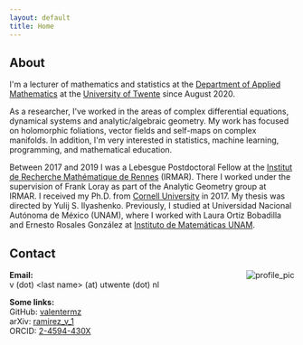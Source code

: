 ```yaml
---
layout: default
title: Home
---
```


<meta http-equiv="Content-Type" content="text/html; charset=utf-8"/>  <!-- For correct rendering with Emacs -->


## About

I'm a lecturer of mathematics and statistics at the [Department of Applied Mathematics](https://www.utwente.nl/en/eemcs/damut/) at the [University of Twente](https://www.utwente.nl/) since August 2020.

As a researcher, I've worked in the areas of complex differential equations, dynamical systems and analytic/algebraic geometry. My work has focused on holomorphic foliations, vector fields and self-maps on complex manifolds. In addition, I'm very interested in statistics, machine learning, programming, and mathematical education.

Between 2017 and 2019 I was a Lebesgue Postdoctoral Fellow at the [Institut de Recherche Mathématique de Rennes](http://irmar.univ-rennes1.fr/) (IRMAR). There I worked under the supervision of Frank Loray as part of the Analytic Geometry group at IRMAR. I received my Ph.D. from [Cornell University](http://www.math.cornell.edu) in 2017. My thesis was directed by Yulij S. Ilyashenko. Previously, I studied at Universidad Nacional Autónoma de México (UNAM), where I worked with Laura Ortiz Bobadilla and Ernesto Rosales González at [Instituto de Matemáticas UNAM](http://www.matem.unam.mx/).


## Contact

<img src="{{ site.baseurl }}/images/valente.JPG" alt="profile_pic" style="float:right;max-width: 45%;
    height: auto;">

**Email:**  
v (dot) \<last name\> (at) utwente (dot) nl

**Some links:**  
GitHub: [valentermz](https://github.com/valentermz)  
arXiv: [ramirez_v_1](https://arxiv.org/a/ramirez_v_1)  
ORCID: [2-4594-430X](https://orcid.org/0000-0002-4594-430X)
<!-- ResearchGate: [Valente_Ramirez](https://www.researchgate.net/profile/Valente_Ramirez) -->

&nbsp;

&nbsp;
